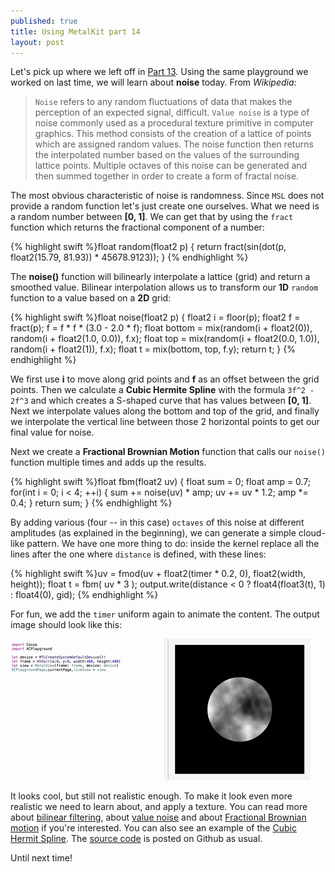 ```yaml
---
published: true
title: Using MetalKit part 14
layout: post
---
```

Let's pick up where we left off in [Part 13](http://mhorga.org/2016/05/25/using-metalkit-part-13.html). Using the same playground we worked on last time, we will learn about __noise__ today. From _Wikipedia_:

> `Noise` refers to any random fluctuations of data that makes the perception of an expected signal, difficult. `Value noise` is a type of noise commonly used as a procedural texture primitive in computer graphics. This method consists of the creation of a lattice of points which are assigned random values. The noise function then returns the interpolated number based on the values of the surrounding lattice points. Multiple octaves of this noise can be generated and then summed together in order to create a form of fractal noise.

The most obvious characteristic of noise is randomness. Since `MSL` does not provide a random function let's just create one ourselves. What we need is a random number between __[0, 1]__. We can get that by using the `fract` function which returns the fractional component of a number:

{% highlight swift %}float random(float2 p)
{
    return fract(sin(dot(p, float2(15.79, 81.93)) * 45678.9123));
}
{% endhighlight %}

The __noise()__ function will bilinearly interpolate a lattice (grid) and return a smoothed value. Bilinear interpolation allows us to transform our __1D__ `random` function to a value based on a __2D__ grid:

{% highlight swift %}float noise(float2 p)
{
    float2 i = floor(p);
    float2 f = fract(p);
    f = f * f * (3.0 - 2.0 * f);
    float bottom = mix(random(i + float2(0)), random(i + float2(1.0, 0.0)), f.x);
    float top = mix(random(i + float2(0.0, 1.0)), random(i + float2(1)), f.x);
    float t = mix(bottom, top, f.y);
    return t;
}
{% endhighlight %}

We first use __i__ to move along grid points and __f__ as an offset between the grid points. Then we calculate a __Cubic Hermite Spline__ with the formula `3f^2 - 2f^3` and which creates a S-shaped curve that has values between __[0, 1]__. Next we interpolate values along the bottom and top of the grid, and finally we interpolate the vertical line between those 2 horizontal points to get our final value for noise.

Next we create a __Fractional Brownian Motion__ function that calls our `noise()` function multiple times and adds up the results. 

{% highlight swift %}float fbm(float2 uv)
{
    float sum = 0;
    float amp = 0.7;
    for(int i = 0; i < 4; ++i)
    {
        sum += noise(uv) * amp;
        uv += uv * 1.2;
        amp *= 0.4;
    }
    return sum;
}
{% endhighlight %}

By adding various (four -- in this case) `octaves` of this noise at different amplitudes (as explained in the beginning), we can generate a simple cloud-like pattern. We have one more thing to do: inside the kernel replace all the lines after the one where `distance` is defined, with these lines:

{% highlight swift %}uv = fmod(uv + float2(timer * 0.2, 0), float2(width, height));
float t = fbm( uv * 3 );
output.write(distance < 0 ? float4(float3(t), 1) : float4(0), gid);
{% endhighlight %}

For fun, we add the `timer` uniform again to animate the content. The output image should look like this:

![alt text](https://github.com/MetalKit/images/raw/master/chapter14.gif "chapter 14")

It looks cool, but still not realistic enough. To make it look even more realistic we need to learn about, and apply a texture. You can read more about [bilinear filtering](http://www.scratchapixel.com/old/lessons/3d-advanced-lessons/interpolation/bilinear-interpolation), about [value noise](http://www.scratchapixel.com/old/lessons/3d-advanced-lessons/noise-part-1/creating-a-simple-2d-noise) and about [Fractional Brownian motion](https://en.wikipedia.org/wiki/Fractional_Brownian_motion) if you're interested. You can also see an example of the [Cubic Hermit Spline](https://www.desmos.com/calculator/mnrgw3yias). The [source code](https://github.com/MetalKit/metal) is posted on Github as usual.

Until next time!